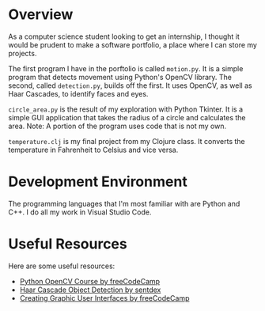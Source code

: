 # Overview

As a computer science student looking to get an internship, I thought it would be prudent to make a software portfolio, a place where I can store my projects.

The first program I have in the porftolio is called `motion.py`. It is a simple program that detects movement using Python's OpenCV library. The second, called `detection.py`, builds off the first. It uses OpenCV, as well as Haar Cascades, to identify faces and eyes.

`circle_area.py` is the result of my exploration with Python Tkinter. It is a simple GUI application that takes the radius of a circle and calculates the area. Note: A portion of the program uses code that is not my own.

`temperature.clj` is my final project from my Clojure class. It converts the temperature in Fahrenheit to Celsius and vice versa.

# Development Environment

The programming languages that I'm most familiar with are Python and C++. I do all my work in Visual Studio Code.

# Useful Resources

Here are some useful resources:
* [Python OpenCV Course by freeCodeCamp](https://www.youtube.com/watch?v=oXlwWbU8l2o)
* [Haar Cascade Object Detection by sentdex](https://www.youtube.com/watch?v=88HdqNDQsEk)
* [Creating Graphic User Interfaces by freeCodeCamp](https://www.youtube.com/watch?v=YXPyB4XeYLA)